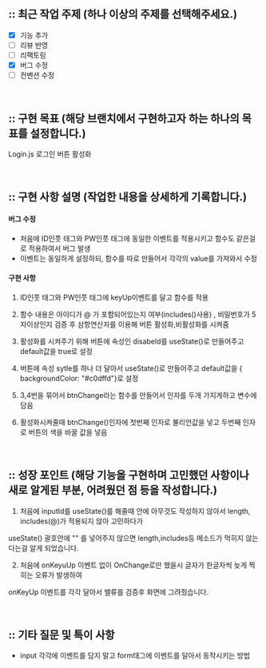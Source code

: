 ## :: 최근 작업 주제 (하나 이상의 주제를 선택해주세요.)
- [x] 기능 추가
- [ ] 리뷰 반영
- [ ] 리팩토링
- [x] 버그 수정
- [ ] 컨벤션 수정

<br />

## :: 구현 목표 (해당 브랜치에서 구현하고자 하는 하나의 목표를 설정합니다.)

Login.js 로그인 버튼 활성화 

<br />

## :: 구현 사항 설명 (작업한 내용을 상세하게 기록합니다.)

#### 버그 수정

- 처음에 ID인풋 태그와 PW인풋 태그에 동일한 이벤트를 적용시키고 함수도 같은걸로 적용하여서 버그 발생 
- 이벤트는 동일하게 설정하되, 함수를 따로 만들어서 각각의 value를 가져와서 수정

#### 구현 사항 

1. ID인풋 태그와 PW인풋 태그에 keyUp이벤트를 달고 함수를 적용 

2. 함수 내용은 아이디가 @ 가 포함되어있는지 여부(includes()사용) , 비밀번호가 5자이상인지 검증 후 삼항연산자를 이용해 버튼 활성화,비활성화를 시켜줌

3. 활성화를 시켜주기 위해 버튼에 속성인 disabeld를 useState()로 만들어주고 default값을 true로 설정

4. 버튼에 속성 sytle를 하나 더 달아서 useState()로 만들어주고 default값을 { backgroundColor: "#c0dffd"}로 설정

5. 3,4번을 묶어서 btnChange라는 함수를 만들어서 인자를 두개 가지게하고 변수에 담음 

6. 활성화시켜줄때 btnChange()인자에 첫번째 인자로 불리언값을 넣고 두번째 인자로 버튼의 색을 바꿀 값을 넣음 


<br />

## :: 성장 포인트 (해당 기능을 구현하며 고민했던 사항이나 새로 알게된 부분, 어려웠던 점 등을 작성합니다.)

1. 처음에 inputId를 useState()를 해줄때 안에 아무것도 작성하지 않아서 length, includes(@)가 적용되지 않아 고민하다가 

useState() 괄호안에 "" 를 넣어주지 않으면 length,includes등 메소드가 먹히지 않는다는걸 알게 되었습니다.

2. 처음에 onKeyuUp 이벤트 없이 OnChange로만 했을시 글자가 한글자씩 늦게 찍히는 오류가 발생하여

onKeyUp 이벤트를 각각 달아서 밸류를 검증후 화면에 그려줬습니다.



<br />

## :: 기타 질문 및 특이 사항

- input 각각에 이벤트를 담지 말고 form태그에 이벤트를 달아서 동작시키는 방법 
